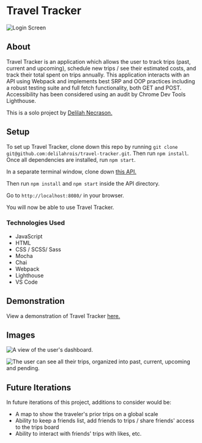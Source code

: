 # Travel Tracker

![Login Screen](https://user-images.githubusercontent.com/74752738/142128542-05e0a722-5add-4f20-8d58-32bc5bcd2252.png)

## About

Travel Tracker is an application which allows the user to track trips (past, current and upcoming), schedule new trips / see their estimated costs, and track their total spent on trips annually. This application interacts with an API using Webpack and implements best SRP and OOP practices including a robust testing suite and full fetch functionality, both GET and POST. Accessibility has been considered using an audit by Chrome Dev Tools Lighthouse. 

This is a solo project by [Delilah Necrason.](https://github.com/delilahrois) 

## Setup

To set up Travel Tracker, clone down this repo by running `git clone git@github.com:delilahrois/travel-tracker.git`. Then run `npm install`. Once all dependencies are installed, run `npm start`. 

In a separate terminal window, clone down [this API.](https://github.com/turingschool-examples/travel-tracker-api)

Then run `npm install` and `npm start` inside the API directory. 

Go to `http://localhost:8080/` in your browser. 

You will now be able to use Travel Tracker. 


### Technologies Used

- JavaScript
- HTML
- CSS / SCSS/ Sass
- Mocha
- Chai
- Webpack
- Lighthouse 
- VS Code


## Demonstration

View a demonstration of Travel Tracker [here.](https://user-images.githubusercontent.com/74752738/142129988-20140005-50e0-4299-9199-c553f0ff2e4f.mov)

## Images

![A view of the user's dashboard.](https://user-images.githubusercontent.com/74752738/142128734-7b15172f-fea4-4e4b-b35d-ebf93fe33286.png)

![The user can see all their trips, organized into past, current, upcoming and pending.](https://user-images.githubusercontent.com/74752738/142128793-d3cc6262-3fb3-4295-a933-2b2ba5113169.png)


## Future Iterations

In future iterations of this project, additions to consider would be:

- A map to show the traveler's prior trips on a global scale
- Ability to keep a friends list, add friends to trips / share friends' access to the trips board
- Ability to interact with friends' trips with likes, etc.


